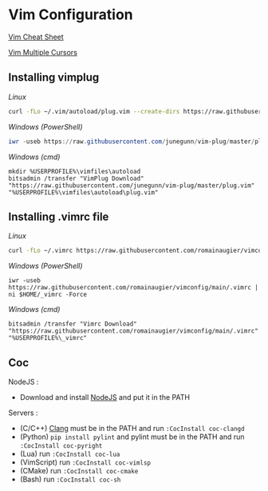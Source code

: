 # Vim Configuration

[Vim Cheat Sheet](https://quickref.me/vim)

[Vim Multiple Cursors](https://vimawesome.com/plugin/vim-multiple-cursors)

## Installing vimplug

*Linux*
```bash
curl -fLo ~/.vim/autoload/plug.vim --create-dirs https://raw.githubusercontent.com/junegunn/vim-plug/master/plug.vim
```

*Windows (PowerShell)*
```powershell
iwr -useb https://raw.githubusercontent.com/junegunn/vim-plug/master/plug.vim | ni $HOME/vimfiles/autoload/plug.vim -Force
```

*Windows (cmd)*
```
mkdir %USERPROFILE%\vimfiles\autoload
bitsadmin /transfer "VimPlug Download" "https://raw.githubusercontent.com/junegunn/vim-plug/master/plug.vim" "%USERPROFILE%\vimfiles\autoload\plug.vim"
```

## Installing .vimrc file

*Linux*
```bash
curl -fLo ~/.vimrc https://raw.githubusercontent.com/romainaugier/vimconfig/main/.vimrc
```
*Windows (PowerShell)*
```
iwr -useb https://raw.githubusercontent.com/romainaugier/vimconfig/main/.vimrc | ni $HOME/_vimrc -Force
```

*Windows (cmd)*
```batch
bitsadmin /transfer "Vimrc Download" "https://raw.githubusercontent.com/romainaugier/vimconfig/main/.vimrc" "%USERPROFILE%\_vimrc"
```

## Coc
NodeJS :
- Download and install [NodeJS](https://nodejs.org/en) and put it in the PATH

Servers :
- (C/C++) [Clang](https://releases.llvm.org/download.html) must be in the PATH and run `:CocInstall coc-clangd`
- (Python) `pip install pylint` and pylint must be in the PATH and run `:CocInstall coc-pyright`
- (Lua) run `:CocInstall coc-lua`
- (VimScript) run `:CocInstall coc-vimlsp`
- (CMake) run `:CocInstall coc-cmake`
- (Bash) run `:CocInstall coc-sh` 
